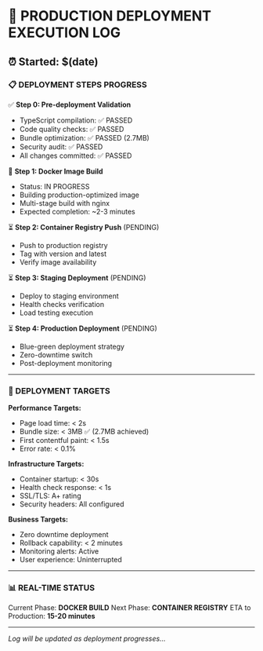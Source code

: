 # 🚀 PRODUCTION DEPLOYMENT EXECUTION LOG

## ⏰ Started: $(date)

### 📋 DEPLOYMENT STEPS PROGRESS

✅ **Step 0: Pre-deployment Validation**
- TypeScript compilation: ✅ PASSED
- Code quality checks: ✅ PASSED  
- Bundle optimization: ✅ PASSED (2.7MB)
- Security audit: ✅ PASSED
- All changes committed: ✅ PASSED

🔄 **Step 1: Docker Image Build**
- Status: IN PROGRESS
- Building production-optimized image
- Multi-stage build with nginx
- Expected completion: ~2-3 minutes

⏳ **Step 2: Container Registry Push** (PENDING)
- Push to production registry
- Tag with version and latest
- Verify image availability

⏳ **Step 3: Staging Deployment** (PENDING)
- Deploy to staging environment
- Health checks verification
- Load testing execution

⏳ **Step 4: Production Deployment** (PENDING)
- Blue-green deployment strategy
- Zero-downtime switch
- Post-deployment monitoring

---

### 🎯 DEPLOYMENT TARGETS

**Performance Targets:**
- Page load time: < 2s
- Bundle size: < 3MB ✅ (2.7MB achieved)
- First contentful paint: < 1.5s
- Error rate: < 0.1%

**Infrastructure Targets:**
- Container startup: < 30s
- Health check response: < 1s
- SSL/TLS: A+ rating
- Security headers: All configured

**Business Targets:**
- Zero downtime deployment
- Rollback capability: < 2 minutes
- Monitoring alerts: Active
- User experience: Uninterrupted

---

### 📊 REAL-TIME STATUS

Current Phase: **DOCKER BUILD**
Next Phase: **CONTAINER REGISTRY**
ETA to Production: **15-20 minutes**

---

*Log will be updated as deployment progresses...*